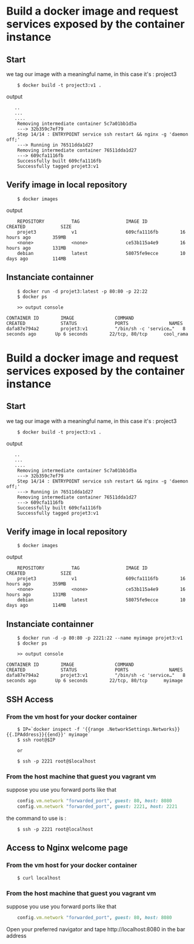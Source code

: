 # Build a docker image and request services exposed by the container instance

## Start
we tag our image with a meaningful name, in this case it's : project3

```shell
    $ docker build -t project3:v1 . 
```

output 

```
   ..
   ...
   ....
    Removing intermediate container 5c7a01bb1d5a
    ---> 32b359c7ef79
    Step 14/14 : ENTRYPOINT service ssh restart && nginx -g 'daemon off;'
    ---> Running in 76511dda1d27
    Removing intermediate container 76511dda1d27
    ---> 609cfa1116fb
    Successfully built 609cfa1116fb
    Successfully tagged projet3:v1
```

## Verify image in local repository

```shell
    $ docker images
```

output

```
    REPOSITORY          TAG                 IMAGE ID            CREATED             SIZE
    projet3             v1                  609cfa1116fb        16 hours ago        359MB
    <none>              <none>              ce53b115a4e9        16 hours ago        131MB
    debian              latest              58075fe9ecce        10 days ago         114MB
```

## Instanciate containner

```shell
    $ docker run -d projet3:latest -p 80:80 -p 22:22
    $ docker ps

    >> output console

CONTAINER ID        IMAGE               COMMAND                  CREATED             STATUS              PORTS               NAMES
dafa87e794a2        projet3:v1          "/bin/sh -c 'service…"   8 seconds ago       Up 6 seconds        22/tcp, 80/tcp      cool_rama

```
# Build a docker image and request services exposed by the container instance

## Start
we tag our image with a meaningful name, in this case it's : project3

```shell
    $ docker build -t project3:v1 .
```

output 

```
   ..
   ...
   ....
    Removing intermediate container 5c7a01bb1d5a
    ---> 32b359c7ef79
    Step 14/14 : ENTRYPOINT service ssh restart && nginx -g 'daemon off;'
    ---> Running in 76511dda1d27
    Removing intermediate container 76511dda1d27
    ---> 609cfa1116fb
    Successfully built 609cfa1116fb
    Successfully tagged projet3:v1
```

## Verify image in local repository

```shell
    $ docker images
```

output

```
    REPOSITORY          TAG                 IMAGE ID            CREATED             SIZE
    projet3             v1                  609cfa1116fb        16 hours ago        359MB
    <none>              <none>              ce53b115a4e9        16 hours ago        131MB
    debian              latest              58075fe9ecce        10 days ago         114MB
```

## Instanciate containner

```shell
    $ docker run -d -p 80:80 -p 2221:22 --name myimage projet3:v1 
    $ docker ps

    >> output console

CONTAINER ID        IMAGE               COMMAND                  CREATED             STATUS              PORTS               NAMES
dafa87e794a2        projet3:v1          "/bin/sh -c 'service…"   8 seconds ago       Up 6 seconds        22/tcp, 80/tcp      myimage

```

## SSH Access

### From the vm host for your docker container
````
    $ IP=`docker inspect -f '{{range .NetworkSettings.Networks}}{{.IPAddress}}{{end}}' myimage`
    $ ssh root@$IP

    or
    
    $ ssh -p 2221 root@$localhost
````
### From the host machine that guest you vagrant vm

suppose you use you forward ports like that 

```ruby
    config.vm.network "forwarded_port", guest: 80, host: 8080
    config.vm.network "forwarded_port", guest: 2221, host: 2221
```
the command to use is :

```shell
    $ ssh -p 2221 root@localhost
```

## Access to Nginx welcome page

### From the vm host for your docker container

```shell
    $ curl localhost
```

### From the host machine that guest you vagrant vm

suppose you use you forward ports like that 

```ruby
    config.vm.network "forwarded_port", guest: 80, host: 8080
```
Open your preferred navigator and tape http://localhost:8080 in the bar address